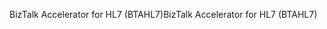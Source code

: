 <span data-ttu-id="93f86-101">BizTalk Accelerator for HL7 (BTAHL7)</span><span class="sxs-lookup"><span data-stu-id="93f86-101">BizTalk Accelerator for HL7 (BTAHL7)</span></span>